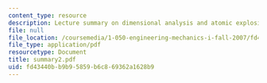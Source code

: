```yaml
---
content_type: resource
description: Lecture summary on dimensional analysis and atomic explosions.
file: null
file_location: /coursemedia/1-050-engineering-mechanics-i-fall-2007/fd43440bb9b95859b6c869362a1628b9_summary2.pdf
file_type: application/pdf
resourcetype: Document
title: summary2.pdf
uid: fd43440b-b9b9-5859-b6c8-69362a1628b9
---
```


